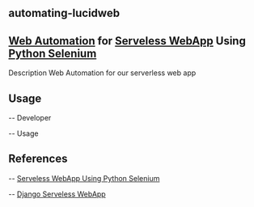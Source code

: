 ## automating-lucidweb

## [Web Automation](#addlink) for [Serveless WebApp](#addlink) Using [Python Selenium](#addlink)

Description
Web Automation for our serverless web app

## Usage
 -- Developer
 
 -- Usage
 

## References
 -- [Serveless WebApp Using Python Selenium](#addlink)

-- [Django Serveless WebApp](#addlink)
